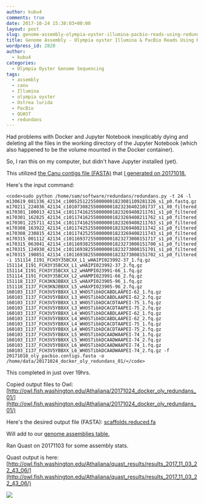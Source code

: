 ```yaml
---
author: kubu4
comments: true
date: 2017-10-24 15:38:03+00:00
layout: post
slug: genome-assembly-olympia-oyster-illumina-pacbio-reads-using-redundans
title: Genome Assembly - Olympia oyster Illumina & PacBio Reads Using Redundans
wordpress_id: 2820
author:
  - kubu4
categories:
  - Olympia Oyster Genome Sequencing
tags:
  - assembly
  - canu
  - Illumina
  - olympia oyster
  - Ostrea lurida
  - PacBio
  - QUAST
  - redundans
---
```


Had problems with Docker and Jupyter Notebook inexplicably dying and deleting all the files in the working directory of the Jupyter Notebook (which also happened to be the volume mounted in the Docker container).

So, I ran this on my computer, but didn't have Jupyter installed (yet).

This utilized [the Canu contigs file (FASTA)](http://owl.fish.washington.edu/Athaliana/20171018_oly_pacbio_canu/20171018_oly_pacbio.contigs.fasta) that [I generated on 20171018.](http://onsnetwork.org/kubu4/2017/10/18/genome-assembly-olympia-oyster-pacbio-canu-v1-6/)

Here's the input command:


    
    <code>sudo python /home/sam/software/redundans/redundans.py -t 24 -l m130619_081336_42134_c100525122550000001823081109281326_s1_p0.fastq.gz m170211_224036_42134_c101073082550000001823236402101737_s1_X0_filtered_subreads.fastq.gz m170301_100013_42134_c101174162550000001823269408211761_s1_p0_filtered_subreads.fastq.gz m170301_162825_42134_c101174162550000001823269408211762_s1_p0_filtered_subreads.fastq.gz m170301_225711_42134_c101174162550000001823269408211763_s1_p0_filtered_subreads.fastq.gz m170308_163922_42134_c101174252550000001823269408211742_s1_p0_filtered_subreads.fastq.gz m170308_230815_42134_c101174252550000001823269408211743_s1_p0_filtered_subreads.fastq.gz m170315_001112_42134_c101169372550000001823273008151717_s1_p0_filtered_subreads.fastq.gz m170315_063041_42134_c101169382550000001823273008151700_s1_p0_filtered_subreads.fastq.gz m170315_124938_42134_c101169382550000001823273008151701_s1_p0_filtered_subreads.fastq.gz m170315_190851_42134_c101169382550000001823273008151702_s1_p0_filtered_subreads.fastq.gz -i 151114_I191_FCH3Y35BCXX_L1_wHAIPI023992-37_1.fq.gz 151114_I191_FCH3Y35BCXX_L1_wHAIPI023992-37_2.fq.gz 151114_I191_FCH3Y35BCXX_L2_wHAMPI023991-66_1.fq.gz 151114_I191_FCH3Y35BCXX_L2_wHAMPI023991-66_2.fq.gz 151118_I137_FCH3KNJBBXX_L5_wHAXPI023905-96_1.fq.gz 151118_I137_FCH3KNJBBXX_L5_wHAXPI023905-96_2.fq.gz 160103_I137_FCH3V5YBBXX_L3_WHOSTibkDCABDLAAPEI-62_1.fq.gz 160103_I137_FCH3V5YBBXX_L3_WHOSTibkDCABDLAAPEI-62_2.fq.gz 160103_I137_FCH3V5YBBXX_L3_WHOSTibkDCACDTAAPEI-75_1.fq.gz 160103_I137_FCH3V5YBBXX_L3_WHOSTibkDCACDTAAPEI-75_2.fq.gz 160103_I137_FCH3V5YBBXX_L4_WHOSTibkDCABDLAAPEI-62_1.fq.gz 160103_I137_FCH3V5YBBXX_L4_WHOSTibkDCABDLAAPEI-62_2.fq.gz 160103_I137_FCH3V5YBBXX_L4_WHOSTibkDCACDTAAPEI-75_1.fq.gz 160103_I137_FCH3V5YBBXX_L4_WHOSTibkDCACDTAAPEI-75_2.fq.gz 160103_I137_FCH3V5YBBXX_L5_WHOSTibkDCAADWAAPEI-74_1.fq.gz 160103_I137_FCH3V5YBBXX_L5_WHOSTibkDCAADWAAPEI-74_2.fq.gz 160103_I137_FCH3V5YBBXX_L6_WHOSTibkDCAADWAAPEI-74_1.fq.gz 160103_I137_FCH3V5YBBXX_L6_WHOSTibkDCAADWAAPEI-74_2.fq.gz -f 20171018_oly_pacbio.contigs.fasta -o /home/data/20171024_docker_oly_redundans_01/</code>



This completed in just over 19hrs.

Copied output files to Owl: [http://owl.fish.washington.edu/Athaliana/20171024_docker_oly_redundans_01/](http://owl.fish.washington.edu/Athaliana/20171024_docker_oly_redundans_01/)

Here's the desired output file (FASTA): [scaffolds.reduced.fa](http://owl.fish.washington.edu/Athaliana/20171024_docker_oly_redundans_01/scaffolds.reduced.fa)

Will add to our [genome assemblies table.](https://github.com/RobertsLab/project-olympia.oyster-genomic/wiki/Genome-Assemblies)

Ran Quast on 20171103 for some assembly stats.

Quast output is here: [http://owl.fish.washington.edu/Athaliana/quast_results/results_2017_11_03_22_43_06/](http://owl.fish.washington.edu/Athaliana/quast_results/results_2017_11_03_22_43_06/)

[![](http://owl.fish.washington.edu/Athaliana/20171103_quast_redundans_20171024.png)](http://owl.fish.washington.edu/Athaliana/20171103_quast_redundans_20171024.png)
